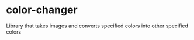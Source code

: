 # color-changer
Library that takes images and converts specified colors into other specified colors
